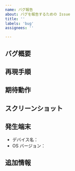 ```yaml
---
name: バグ報告
about: バグを報告するための Issue
title: ''
labels: 'bug'
assignees: ''

---
```


## バグ概要

<!-- バグの概要を完結に説明してください -->

## 再現手順

<!--
    バグを再現するための手順を箇条書きで書いてください：
    例：
    1. '...' 画面に遷移する
    2. '....' ボタンをタップする
    3. '....' にスクロールする
    4. バグが発生する
-->

## 期待動作

<!-- 期待していた動作を簡潔に説明しいてください -->

## スクリーンショット

<!-- 
    可能ならば、バグのときのスクリーンショット画像を添付してください。

    ※動画を添付するときは、GitHubの制限のため、アニメーション Gif 画像に変換してください。

    シミュレーターで録画するときのコマンド：
    `$ xcrun simctl io booted recordVideo screen.mov`

    録画された動画をGifに変換するときのコマンド：
    `$ ffmpeg -i screen.mov -vf scale=320:-1 -r 10 screen.gif`

    もしffmpegがインストールされていない場合、Homebrweから簡単にインストールできます。
-->

## 発生端末

<!-- 下記の表を記入してください -->

- デバイス名：<!-- 例：iPhone X -->
- OS バージョン：<!-- 例：iOS 13.0 -->

## 追加情報

<!-- もし他に伝えたい事項があればこちらに記入してください -->
